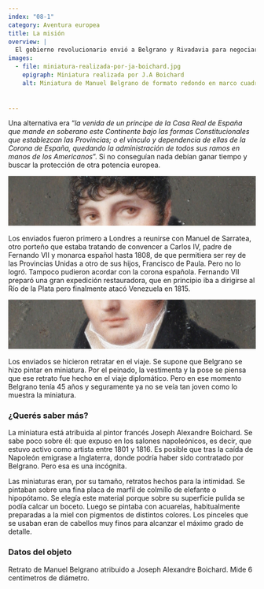 ```yaml
---
index: "08-1"
category: Aventura europea
title: La misión
overview: |
  El gobierno revolucionario envió a Belgrano y Rivadavia para negociar con España “*la independencia política de este Continente*” o al menos “*la libertad civil de estas Provincias*”, es decir la autonomía dentro la monarquía española.
images:
  - file: miniatura-realizada-por-ja-boichard.jpg
    epigraph: Miniatura realizada por J.A Boichard
    alt: Miniatura de Manuel Belgrano de formato redondo en marco cuadrado de madera. La pintura presenta a un Belgrano de rasgos jóvenes, pelo corto ondulado y sin patillas ni bigotes. Lleva ropa de civil con saco oscuro, camisa de cuello alto y corbata anudada. El rostro del retratado está serio y de frente perfil. 


---
```



Una alternativa era “*la venida de un príncipe de la Casa Real de España que mande en soberano este Continente bajo las formas Constitucionales que establezcan las Provincias; o el vínculo y dependencia de ellas de la Corona de España, quedando la administración de todos sus ramos en manos de los Americanos*”. Si no conseguían nada debían ganar tiempo y buscar la protección de otra potencia europea.

![](./eje08-1-a.jpg)

Los enviados fueron primero a Londres a reunirse con Manuel de Sarratea, otro porteño que estaba tratando de convencer a Carlos IV, padre de Fernando VII y monarca español hasta 1808, de que permitiera ser rey de las Provincias Unidas a otro de sus hijos, Francisco de Paula. Pero no lo logró. Tampoco pudieron acordar con la corona española. Fernando VII preparó una gran expedición restauradora, que en principio iba a dirigirse al Río de la Plata pero finalmente atacó Venezuela en 1815.

![](./eje08-1-b.jpg)

Los enviados se hicieron retratar en el viaje. Se supone que Belgrano se hizo pintar en miniatura. Por el peinado, la vestimenta y la pose se piensa que ese retrato fue hecho en el viaje diplomático. Pero en ese momento Belgrano tenía 45 años y seguramente ya no se veía tan joven como lo muestra la miniatura.


### ¿Querés saber más?
La miniatura está atribuida al pintor francés Joseph Alexandre Boichard. Se sabe poco sobre él: que expuso en los salones napoleónicos, es decir, que estuvo activo como artista entre 1801 y 1816. Es posible que tras la caída de Napoleón emigrase a Inglaterra, donde podría haber sido contratado por Belgrano. Pero esa es una incógnita.

Las miniaturas eran, por su tamaño, retratos hechos para la intimidad. Se pintaban sobre una fina placa de marfil de colmillo de elefante o hipopótamo. Se elegía este material porque sobre su superficie pulida se podía calcar un boceto. Luego se pintaba con acuarelas, habitualmente preparadas a la miel con pigmentos de distintos colores. Los pinceles que se usaban eran de cabellos muy finos para alcanzar el máximo grado de detalle.

### Datos del objeto
Retrato de Manuel Belgrano atribuido a Joseph Alexandre Boichard. Mide 6 centímetros de diámetro.

